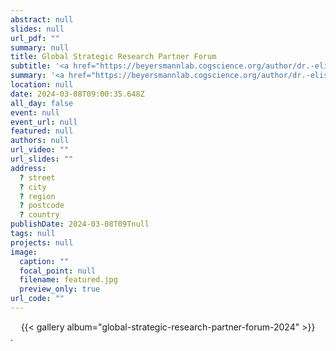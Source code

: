 ```yaml
---
abstract: null
slides: null
url_pdf: ""
summary: null
title: Global Strategic Research Partner Forum
subtitle: '<a href="https://beyersmannlab.cogscience.org/author/dr.-elisabeth-lisi-beyersmann/" target="_blank">Dr. Lisi Beyersmann</a> participated in the Global Strategic Research Partner Forum, which united global leaders from eight esteemed universities to launch the Global Research Training Strategy (March 2024).'
summary: '<a href="https://beyersmannlab.cogscience.org/author/dr.-elisabeth-lisi-beyersmann/" target="_blank">Dr. Lisi Beyersmann</a> participated in the Global Strategic Research Partner Forum, which united global leaders from eight esteemed universities to launch the Global Research Training Strategy (March 2024).'
location: null
date: 2024-03-08T09:00:35.648Z
all_day: false
event: null
event_url: null
featured: null
authors: null
url_video: ""
url_slides: ""
address:
  ? street
  ? city
  ? region
  ? postcode
  ? country
publishDate: 2024-03-08T09Tnull
tags: null
projects: null
image:
  caption: ""
  focal_point: null
  filename: featured.jpg
  preview_only: true
url_code: ""
---
```


<center>{{< gallery album="global-strategic-research-partner-forum-2024" >}}</center>.

